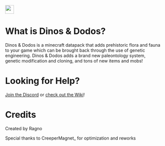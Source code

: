 <a href="https://www.smithed.dev"/>
  <img src="https://www.smithed.dev/files/badge.png" style="height:28px;"/>
</a>

# What is Dinos & Dodos?

Dinos & Dodos is a minecraft datapack that adds prehistoric flora and fauna to your game which can be brought back through the use of genetic engineering.
Dinos & Dodos adds a brand new paleontology system, genetic modification and cloning, and tons of new items and mobs!

# Looking for Help?

[Join the Discord](https://discord.gg/qawUwZK) or [check out the Wiki](https://github.com/RagtimeGal/DnD/wiki)!

# Credits

Created by Ragno

Special thanks to CreeperMagnet_ for optimization and reworks
